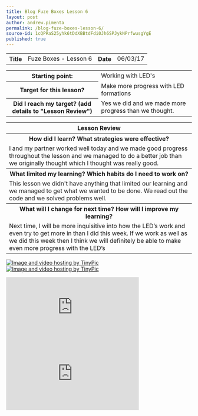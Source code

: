 ```yaml
---
title: Blog Fuze Boxes Lesson 6
layout: post
author: andrew.pimenta
permalink: /blog-fuze-boxes-lesson-6/
source-id: 1cQPRaS25yhk6tDdXBBtdFdi0Jh6SPJykNPrfwusgYgE
published: true
---
```

<table>
  <tr>
    <th>Title</th>
    <td>Fuze Boxes - Lesson 6</td>
    <th>Date</th>
    <td>06/03/17</td>
  </tr>
</table>


<table>
  <tr>
    <th>Starting point:</th>
    <td>Working with LED's</td>
  </tr>
  <tr>
    <th>Target for this lesson?</th>
    <td>Make more progress with LED formations</td>
  </tr>
  <tr>
    <th>Did I reach my target? 
(add details to "Lesson Review")</th>
    <td> Yes we did and we made more progress than we thought.</td>
  </tr>
</table>


<table>
  <tr>
    <th>Lesson Review</th>
  </tr>
  <tr>
    <th>How did I learn? What strategies were effective? </th>
  </tr>
  <tr>
    <td>I and my partner worked well today and we made good progress throughout the lesson and we managed to do a better job than we originally thought which I thought was really good. </td>
  </tr>
  <tr>
    <th>What limited my learning? Which habits do I need to work on? </th>
  </tr>
  <tr>
    <td>This lesson we didn't have anything that limited our learning and we managed to get what we wanted to be done. We read out the code and we solved problems well.</td>
  </tr>
  <tr>
    <th>What will I change for next time? How will I improve my learning?</th>
  </tr>
  <tr>
    <td>Next time, I will be more inquisitive into how the LED’s work and even try to get more in than I did this week. If we work as well as we did this week then I think we will definitely be able to make even more progress with the LED’s</td>
  </tr>
</table>

<a href="http://tinypic.com?ref=24gr6e1" target="_blank"><img src="http://i66.tinypic.com/24gr6e1.jpg" border="0" alt="Image and video hosting by TinyPic"></a>         <a href="http://tinypic.com?ref=rj0e9j" target="_blank"><img src="http://i66.tinypic.com/rj0e9j.jpg" border="0" alt="Image and video hosting by TinyPic"></a>

<iframe width="360" height="180" src="https://www.youtube.com/embed/5dYlqOKL1jI" frameborder="0" allowfullscreen></iframe>       <iframe width="360" height="180" src="https://www.youtube.com/embed/iu6V90KNPMQ" frameborder="0" allowfullscreen></iframe>
